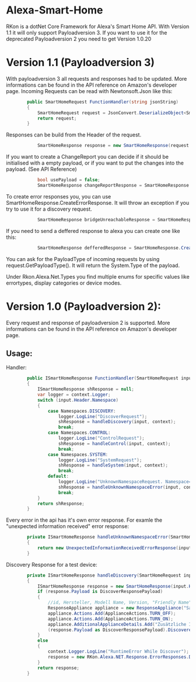# Alexa-Smart-Home

RKon is a dotNet Core Framework for Alexa's Smart Home API. With Version 1.1 it will only support Payloadversion 3.
If you want to use it for the deprecated Payloadversion 2 you need to get Version 1.0.20


Version 1.1 (Payloadversion 3)
=============

With payloadversion 3 all requests and responses had to be updated. More informations can be found in the API reference on Amazon's developer page.
Incoming Requests can be read with Newtonsoft.Json like this:
```csharp
        public SmartHomeRequest FunctionHandler(string jsonString)
        {
            SmartHomeRequest request = JsonConvert.DeserializeObject<SmartHomeRequest>(jsonString);
            return request;
        }
```

Responses can be build from the Header of the request. 
```csharp
            SmartHomeResponse response = new SmartHomeResponse(request.Directive.Header);
```

If you want to create a ChangeReport you can decide if it should be initialised with a empty payload, or if you want to put the changes into the payload. (See API Reference)

```csharp
			bool usePayload = false;
            SmartHomeResponse changeReportResponse = SmartHomeResponse.CreateChangeReportEvent(usePayload);
```

To create error responses you, you can use SmartHomeResponse.CreateErrorResponse. It will throw an exception if you try to use it for a discovery request.

```csharp
            SmartHomeResponse bridgeUnreachableResponse = SmartHomeResponse.CreateErrorResponse(request.Directive.Header, ErrorTypes.BRIDGE_UNREACHABLE);
```

If you need to send a deffered response to alexa you can create one like this:

```csharp
            SmartHomeResponse defferedResponse = SmartHomeResponse.CreateDefferedResponse();
```

You can ask for the PayloadType of incoming requests by using request.GetPayloadType(). It will return the System.Type of the payload.

Under Rkon.Alexa.Net.Types you find multiple enums for specific values like errortypes, display categories or device modes.


Version 1.0 (Payloadversion 2):
=============


Every request and response of payloadversion 2 is supported. More informations can be found in the API reference on Amazon's developer page.

Usage:
-------

Handler:

```csharp
        public ISmartHomeResponse FunctionHandler(SmartHomeRequest input, ILambdaContext context)
        {
            ISmartHomeResponse shResponse = null;
            var logger = context.Logger;
            switch (input.Header.Namespace)
            {
                case Namespaces.DISCOVERY:
                    logger.LogLine("DiscoverRequest");
                    shResponse = handleDiscovery(input, context);
                    break;
                case Namespaces.CONTROL:
                    logger.LogLine("ControlRequest");
                    shResponse = handleControl(input, context);
                    break;
                case Namespaces.SYSTEM:
                    logger.LogLine("SystemRequest");
                    shResponse = handleSystem(input, context);
                    break;
                default:
                    logger.LogLine("UnknownNamespaceRequest. Namespace= " + input.Header.Namespace);
                    shResponse = handleUnknownNamespaceError(input, context);
                    break;
            }
            return shResponse;
        }
```

Every error in the api has it's own error response. For examle the "unexpected information received" error response:
```csharp
        private ISmartHomeResponse handleUnknownNamespaceError(SmartHomeRequest input, ILambdaContext context)
        {
            return new UnexpectedInformationReceivedErrorResponse(input.Header, "Namespace");
        }
```

Discovery Response for a test device:
```csharp
        private ISmartHomeResponse handleDiscovery(SmartHomeRequest input, ILambdaContext context)
        {
            ISmartHomeResponse response = new SmartHomeResponse(input.Header);
            if (response.Payload is DiscoverResponsePayload)
            {
                //id, Hersteller, Modell Name, Version, "Friendly Name", "Friendly Description", Ob erreichbar
                ResponseAppliance appliance = new ResponseAppliance("SampleId", "Agentilo GmbH", "ST007", "1.0.1", "Licht Küche", "Licht in der Küche", true);
                appliance.Actions.Add(ApplianceActions.TURN_OFF);
                appliance.Actions.Add(ApplianceActions.TURN_ON);
                appliance.AdditionalApplianceDetails.Add("Zusätzliche Info", "Optionale Infos");
                (response.Payload as DiscoverResponsePayload).DiscoveredAppliances.Add(appliance);
            }
            else
            {
                context.Logger.LogLine("RuntimeError While Discover");
                response = new RKon.Alexa.NET.Response.ErrorResponses.DriverInternalErrorResponse(input.Header);
            }
            return response;
        }
```


